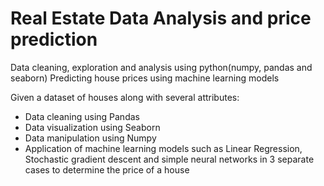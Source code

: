 # Real Estate Data Analysis and price prediction
Data cleaning, exploration and analysis using python(numpy, pandas and seaborn)
Predicting house prices using machine learning models

Given a dataset of houses along with several attributes:
* Data cleaning using Pandas
* Data visualization using Seaborn
* Data manipulation using Numpy
* Application of machine learning models such as Linear Regression, Stochastic gradient descent and simple neural networks in 3 separate cases to determine the price of a house
